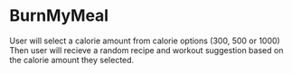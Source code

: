 # BurnMyMeal
User will select a calorie amount from calorie options (300, 500 or 1000)
Then user will recieve a random recipe and workout suggestion based on the calorie amount they selected.
